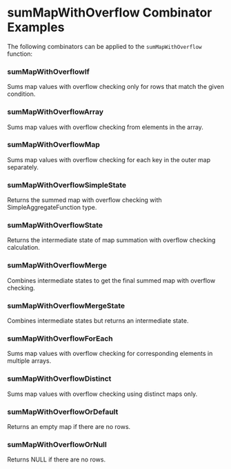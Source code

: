 # sumMapWithOverflow Combinator Examples

The following combinators can be applied to the `sumMapWithOverflow` function:

### sumMapWithOverflowIf
Sums map values with overflow checking only for rows that match the given condition.

### sumMapWithOverflowArray
Sums map values with overflow checking from elements in the array.

### sumMapWithOverflowMap
Sums map values with overflow checking for each key in the outer map separately.

### sumMapWithOverflowSimpleState
Returns the summed map with overflow checking with SimpleAggregateFunction type.

### sumMapWithOverflowState
Returns the intermediate state of map summation with overflow checking calculation.

### sumMapWithOverflowMerge
Combines intermediate states to get the final summed map with overflow checking.

### sumMapWithOverflowMergeState
Combines intermediate states but returns an intermediate state.

### sumMapWithOverflowForEach
Sums map values with overflow checking for corresponding elements in multiple arrays.

### sumMapWithOverflowDistinct
Sums map values with overflow checking using distinct maps only.

### sumMapWithOverflowOrDefault
Returns an empty map if there are no rows.

### sumMapWithOverflowOrNull
Returns NULL if there are no rows. 